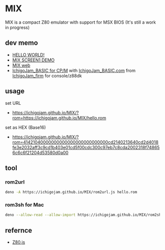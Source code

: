 # MIX

MIX is a compact Z80 emulator with support for MSX BIOS (It's still a work in progress)

## dev memo

- [HELLO WORLD!](test.js)
- [MIX SCREEN1 DEMO](https://ichigojam.github.io/MIX/screen1.html)
- [MIX web](https://ichigojam.github.io/MIX/)
- [IchigoJam_BASIC for CP/M](cpm.js) with [IchigoJam_BASIC.com](IchigoJam_BASIC.com) from [IchigoJam_firm](https://github.com/IchigoJam/ichigojam-firm) for console/z88dk

## usage

set URL
- https://ichigojam.github.io/MIX/?rom=https://ichigojam.github.io/MIX/hello.rom

set as HEX (Base16)
- https://ichigojam.github.io/MIX/?rom=41421040000000000000000000000000cd2140213640cd2d4018fe3e2032aff3c9cd1b403e01cd5f00cdc300c97eb7c8cda2002318f748656c6c6f21204d53580d0a00

## tool

### rom2url

```sh
deno -A https://ichigojam.github.io/MIX/rom2url.js hello.rom
```

### rom3sh for Mac

```sh
deno --allow-read --allow-import https://ichigojam.github.io/MIX/rom2sh.js hello.rom | sh
```

## refernce

- [Z80.js](https://github.com/IchigoJam/Z80.js)
